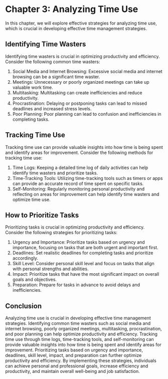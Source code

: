 Chapter 3: Analyzing Time Use
=============================

In this chapter, we will explore effective strategies for analyzing time use, which is crucial in developing effective time management strategies.

Identifying Time Wasters
------------------------

Identifying time wasters is crucial in optimizing productivity and efficiency. Consider the following common time wasters:

1. Social Media and Internet Browsing: Excessive social media and internet browsing can be a significant time waster.
2. Meetings: Unnecessary or poorly organized meetings can take up valuable work time.
3. Multitasking: Multitasking can create inefficiencies and reduce productivity.
4. Procrastination: Delaying or postponing tasks can lead to missed deadlines and increased stress levels.
5. Poor Planning: Poor planning can lead to confusion and inefficiencies in completing tasks.

Tracking Time Use
-----------------

Tracking time use can provide valuable insights into how time is being spent and identify areas for improvement. Consider the following methods for tracking time use:

1. Time Logs: Keeping a detailed time log of daily activities can help identify time wasters and prioritize tasks.
2. Time-Tracking Tools: Utilizing time-tracking tools such as timers or apps can provide an accurate record of time spent on specific tasks.
3. Self-Monitoring: Regularly monitoring personal productivity and reflecting on areas for improvement can help identify time wasters and optimize time use.

How to Prioritize Tasks
-----------------------

Prioritizing tasks is crucial in optimizing productivity and efficiency. Consider the following strategies for prioritizing tasks:

1. Urgency and Importance: Prioritize tasks based on urgency and importance, focusing on tasks that are both urgent and important first.
2. Deadlines: Set realistic deadlines for completing tasks and prioritize accordingly.
3. Skill Level: Consider personal skill level and focus on tasks that align with personal strengths and abilities.
4. Impact: Prioritize tasks that have the most significant impact on overall goals and objectives.
5. Preparation: Prepare for tasks in advance to avoid delays and inefficiencies.

Conclusion
----------

Analyzing time use is crucial in developing effective time management strategies. Identifying common time wasters such as social media and internet browsing, poorly organized meetings, multitasking, procrastination, and poor planning can help optimize productivity and efficiency. Tracking time use through time logs, time-tracking tools, and self-monitoring can provide valuable insights into how time is being spent and identify areas for improvement. Prioritizing tasks based on urgency and importance, deadlines, skill level, impact, and preparation can further optimize productivity and efficiency. By implementing these strategies, individuals can achieve personal and professional goals, increase efficiency and productivity, and maintain overall well-being and job satisfaction.
